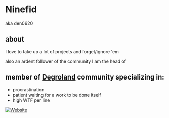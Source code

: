 # Ninefid
aka den0620

## about
I love to take up a lot of projects and forget/ignore 'em

also an ardent follower of the community I am the head of

## member of [Degroland](https://degroland.site) community specializing in:
 - procrastination
 - patient waiting for a work to be done itself
 - high WTF per line

[![Website](https://img.shields.io/website?url=https%3A%2F%2Fdegroland.site)](https://degroland.site)

